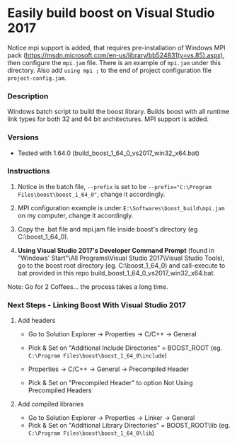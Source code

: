 # Easily build boost on Visual Studio 2017
Notice mpi support is added, that requires pre-installation of Windows MPI pack (https://msdn.microsoft.com/en-us/library/bb524831(v=vs.85).aspx), then configure the `mpi.jam` file. There is an example of `mpi.jam` under this directory. Also add `using mpi ;` to the end of project configuration file `project-config.jam`.

### Description
Windows batch script to build the boost library.
Builds boost with all runtime link types for both 32 and 64 bit architectures. MPI support is added.

### Versions
- Tested with 1.64.0 (build_boost_1_64_0_vs2017_win32_x64.bat)

### Instructions
1. Notice in the batch file, `--prefix` is set to be `--prefix="C:\Program Files\boost\boost_1_64_0"`, change it accordingly.

2. MPI configuration example is under `E:\Softwares\boost_build\mpi.jam` on my computer, change it accordingly.

3. Copy the .bat file and mpi.jam file inside boost's directory (eg C:\boost_1_64_0).

4. **Using Visual Studio 2017's Developer Command Prompt** (found in "Windows' Start"\All Programs\Visual Studio 2017\Visual Studio Tools), go to the boost root directory (eg. C:\boost_1_64_0) and call-execute to bat provided in this repo build_boost_1_64_0_vs2017_win32_x64.bat.

Note: Go for 2 Coffees... the process takes a long time.

### Next Steps - Linking Boost With Visual Studio 2017
1. Add headers
	- Go to Solution Explorer -> Properties -> C/C++ -> General
	- Pick & Set on "Additional Include Directories" = BOOST_ROOT (eg. `C:\Program Files\boost\boost_1_64_0\include`)

	- Properties -> C/C++ -> General -> Precompiled Header
	- Pick & Set on "Precompiled Header" to option Not Using Precompiled Headers

2. Add compiled libraries
	- Go to Solution Explorer -> Properties -> Linker -> General
	- Pick & Set on "Additional Library Directories" = BOOST_ROOT\lib (eg. `C:\Program Files\boost\boost_1_64_0\lib`)
